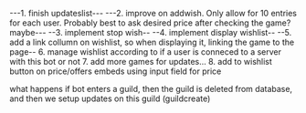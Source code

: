 ---1. finish updateslist---
---2. improve on addwish. Only allow for 10 entries for each user. Probably best to ask desired price after checking the game? maybe---
--3. implement stop wish--
--4. implement display wishlist--
--5. add a link collumn on wishlist, so when displaying it, linking the game to the page--
6. manage wishlist according to if a user is conneced to a server with this bot or not
7. add more games for updates...
8. add to wishlist button on price/offers embeds using input field for price






what happens if bot enters a guild, then the guild is deleted from database, and then we setup updates on this guild (guildcreate)